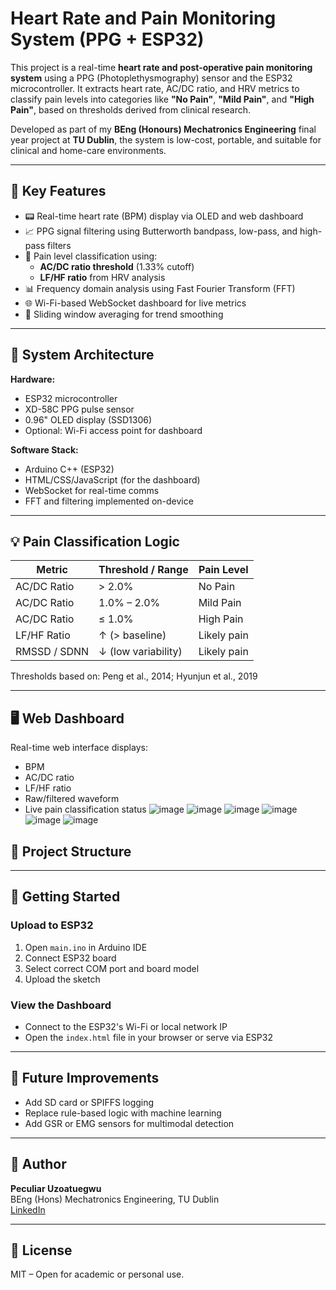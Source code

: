 # Heart Rate and Pain Monitoring System (PPG + ESP32)

This project is a real-time **heart rate and post-operative pain monitoring system** using a PPG (Photoplethysmography) sensor and the ESP32 microcontroller. It extracts heart rate, AC/DC ratio, and HRV metrics to classify pain levels into categories like **"No Pain"**, **"Mild Pain"**, and **"High Pain"**, based on thresholds derived from clinical research.

Developed as part of my **BEng (Honours) Mechatronics Engineering** final year project at **TU Dublin**, the system is low-cost, portable, and suitable for clinical and home-care environments.

---

## 🔧 Key Features

- 📟 Real-time heart rate (BPM) display via OLED and web dashboard  
- 📈 PPG signal filtering using Butterworth bandpass, low-pass, and high-pass filters  
- 🧠 Pain level classification using:
  - **AC/DC ratio threshold** (1.33% cutoff)
  - **LF/HF ratio** from HRV analysis  
- 📊 Frequency domain analysis using Fast Fourier Transform (FFT)  
- 🌐 Wi-Fi-based WebSocket dashboard for live metrics  
- 🔁 Sliding window averaging for trend smoothing  

---

## 📐 System Architecture

**Hardware:**
- ESP32 microcontroller  
- XD-58C PPG pulse sensor  
- 0.96" OLED display (SSD1306)  
- Optional: Wi-Fi access point for dashboard

**Software Stack:**
- Arduino C++ (ESP32)
- HTML/CSS/JavaScript (for the dashboard)
- WebSocket for real-time comms
- FFT and filtering implemented on-device

---

## 💡 Pain Classification Logic

| Metric        | Threshold / Range         | Pain Level  |
|---------------|----------------------------|-------------|
| AC/DC Ratio   | > 2.0%                     | No Pain     |
| AC/DC Ratio   | 1.0% – 2.0%                | Mild Pain   |
| AC/DC Ratio   | ≤ 1.0%                     | High Pain   |
| LF/HF Ratio   | ↑ (> baseline)             | Likely pain |
| RMSSD / SDNN  | ↓ (low variability)        | Likely pain |

Thresholds based on: Peng et al., 2014; Hyunjun et al., 2019

---

## 🖥️ Web Dashboard

Real-time web interface displays:
- BPM
- AC/DC ratio
- LF/HF ratio
- Raw/filtered waveform
- Live pain classification status
![image](https://github.com/user-attachments/assets/34478839-bff2-4eaf-8784-dfa4c17fb520)
![image](https://github.com/user-attachments/assets/aaaf58f5-cfa5-4119-b3da-ea0b6b152ce6)
![image](https://github.com/user-attachments/assets/a737497b-8d1a-45e3-9cdf-dcbda18c2675)
![image](https://github.com/user-attachments/assets/fc642708-a984-4fe5-b152-863cab50ba25)
![image](https://github.com/user-attachments/assets/3c1eca56-bcec-49cf-8142-d957c67c4c5b)
![image](https://github.com/user-attachments/assets/14132def-8ea0-4f0b-ad71-04db989c2cff)

## 📁 Project Structure



---

## 🚀 Getting Started

### Upload to ESP32
1. Open `main.ino` in Arduino IDE
2. Connect ESP32 board
3. Select correct COM port and board model
4. Upload the sketch

### View the Dashboard
- Connect to the ESP32's Wi-Fi or local network IP
- Open the `index.html` file in your browser or serve via ESP32

---

## 🧪 Future Improvements
- Add SD card or SPIFFS logging
- Replace rule-based logic with machine learning
- Add GSR or EMG sensors for multimodal detection

---

## 👤 Author

**Peculiar Uzoatuegwu**  
BEng (Hons) Mechatronics Engineering, TU Dublin  
[LinkedIn](https://www.linkedin.com/in/peculiaru)  

---

## 📜 License

MIT – Open for academic or personal use.
